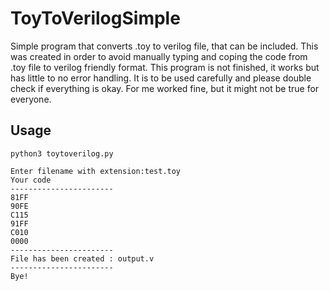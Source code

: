 # ToyToVerilogSimple
Simple program that converts .toy to verilog file, that can be included.
This was created in order to avoid manually typing and coping the code
from .toy file to verilog friendly format. This program is not finished, it works
but has little to no error handling. It is to be used carefully and please
double check if everything is okay. For me worked fine, but it might not be
true for everyone.

## Usage
```
python3 toytoverilog.py

Enter filename with extension:test.toy
Your code
-----------------------
81FF
90FE
C115
91FF
C010
0000
-----------------------
File has been created : output.v
-----------------------
Bye!

```
